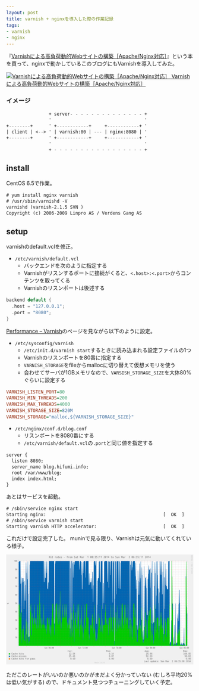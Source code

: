 ```yaml
---
layout: post
title: varnish + nginxを導入した際の作業記録
tags:
- varnish
- nginx
---
```

『[Varnishによる高負荷動的Webサイトの構築［Apache/Nginx対応］](http://www.amazon.co.jp/exec/obidos/ASIN/B00I53Q85A/hifumiass-22/ref=nosim/)』という本を買って、nginxで動かしているこのブログにもVarnishを導入してみた。

[![Varnishによる高負荷動的Webサイトの構築［Apache/Nginx対応］](http://ecx.images-amazon.com/images/I/51lWlSpLltL._SL160_.jpg) Varnishによる高負荷動的Webサイトの構築［Apache/Nginx対応］](http://www.amazon.co.jp/exec/obidos/ASIN/B00I53Q85A/hifumiass-22/ref=nosim/)

### イメージ

```
                + server- - - - - - - - - - - - - - +
                '                                   '
+--------+      ' +------------+     +------------+ '
| client | <--> ' | varnish:80 | --- | nginx:8080 | '
+--------+      ' +------------+     +------------+ '
                '                                   '
                + - - - - - - - - - - - - - - - - - +
```

## install

CentOS 6.5で作業。

```console
# yum install nginx varnish
# /usr/sbin/varnishd -V
varnishd (varnish-2.1.5 SVN )
Copyright (c) 2006-2009 Linpro AS / Verdens Gang AS
```

## setup

varnishのdefault.vclを修正。

 * `/etc/varnish/default.vcl`
   * バックエンドを次のように指定する
   * Varnishがリスンするポートに接続がくると、`<.host>:<.port>`からコンテンツを取ってくる
   * Varnishのリスンポートは後述する

```c
backend default {
  .host = "127.0.0.1";
  .port = "8080";
}
```

[Performance – Varnish](https://www.varnish-cache.org/trac/wiki/Performance)のページを見ながら以下のように設定。

 * `/etc/sysconfig/varnish`
   * `/etc/init.d/varnish start`するときに読み込まれる設定ファイルの1つ
   * Varnishのリスンポートを80番に指定する
   * `VARNISH_STORAGE`をfileからmallocに切り替えて仮想メモリを使う
   * 合わせてサーバが1GBメモリなので、`VARSISH_STORAGE_SIZE`を大体80%ぐらいに設定する

```ini
VARNISH_LISTEN_PORT=80
VARNISH_MIN_THREADS=200
VARNISH_MAX_THREADS=4000
VARNISH_STORAGE_SIZE=820M
VARNISH_STORAGE="malloc,${VARNISH_STORAGE_SIZE}"
```

 * `/etc/nginx/conf.d/blog.conf`
   * リスンポートを8080番にする
   * `/etc/varnish/default.vcl`の`.port`と同じ値を指定する

```nginx
server {
  listen 8080;
  server_name blog.hifumi.info;
  root /var/www/blog;
  index index.html;
}
```

あとはサービスを起動。

```console
# /sbin/service nginx start
Starting nginx:                                            [  OK  ]
# /sbin/service varnish start
Starting varnish HTTP accelerator:                         [  OK  ]
```

これだけで設定完了した。
muninで見る限り、Varnishは元気に動いてくれている様子。

![munin: VarnishのHit rates](/images/2014/03/02/munin-varnish@2x.png)

ただこのレートがいいのか悪いのかがまだよく分かっていない (むしろ平均20%は低い気がする) ので、ドキュメント見つつチューニングしていく予定。
